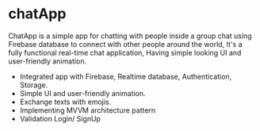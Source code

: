 # chatApp

ChatApp is a simple app for chatting with people inside a group chat using Firebase database to connect with other people around the world, It's a fully functional real-time chat application, Having simple looking UI and user-friendly animation.

- Integrated app with Firebase, Realtime database, Authentication, Storage.
- Simple UI and user-friendly animation.
- Exchange texts with emojis.
- Implementing MVVM architecture pattern
- Validation Login/ SignUp


